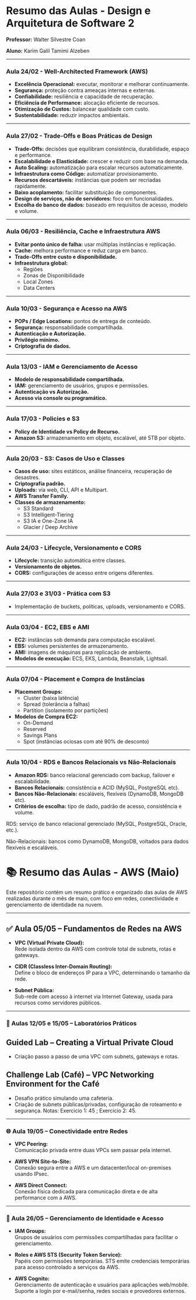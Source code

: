 
# Resumo das Aulas - Design e Arquitetura de Software 2
**Professor:**  Walter Silvestre Coan 

**Aluno:**  Karim Galil Tamimi Alzeben

---

### Aula 24/02 - Well-Architected Framework (AWS)
- **Excelência Operacional:** executar, monitorar e melhorar continuamente.
- **Segurança:** proteção contra ameaças internas e externas.
- **Confiabilidade:** resiliência e capacidade de recuperação.
- **Eficiência de Performance:** alocação eficiente de recursos.
- **Otimização de Custos:** balancear qualidade com custo.
- **Sustentabilidade:** reduzir impactos ambientais.

---

### Aula 27/02 - Trade-Offs e Boas Práticas de Design
- **Trade-Offs:** decisões que equilibram consistência, durabilidade, espaço e performance.
- **Escalabilidade e Elasticidade:** crescer e reduzir com base na demanda.
- **Auto Scaling:** automatização para escalar recursos automaticamente.
- **Infraestrutura como Código:** automatizar provisionamento.
- **Recursos descartáveis:** instâncias que podem ser recriadas rapidamente.
- **Baixo acoplamento:** facilitar substituição de componentes.
- **Design de serviços, não de servidores:** foco em funcionalidades.
- **Escolha do banco de dados:** baseado em requisitos de acesso, modelo e volume.

---

### Aula 06/03 - Resiliência, Cache e Infraestrutura AWS
- **Evitar ponto único de falha:** usar múltiplas instâncias e replicação.
- **Cache:** melhora performance e reduz carga em banco.
- **Trade-Offs entre custo e disponibilidade.**
- **Infraestrutura global:**
  - Regiões
  - Zonas de Disponibilidade
  - Local Zones
  - Data Centers

---

### Aula 10/03 - Segurança e Acesso na AWS
- **POPs / Edge Locations:** pontos de entrega de conteúdo.
- **Segurança:** responsabilidade compartilhada.
- **Autenticação e Autorização.**
- **Privilégio mínimo.**
- **Criptografia de dados.**

---

### Aula 13/03 - IAM e Gerenciamento de Acesso
- **Modelo de responsabilidade compartilhada.**
- **IAM:** gerenciamento de usuários, grupos e permissões.
- **Autenticação vs Autorização.**
- **Acesso via console ou programático.**

---

### Aula 17/03 - Policies e S3
- **Policy de Identidade vs Policy de Recurso.**
- **Amazon S3:** armazenamento em objeto, escalável, até 5TB por objeto.

---

### Aula 20/03 - S3: Casos de Uso e Classes
- **Casos de uso:** sites estáticos, análise financeira, recuperação de desastres.
- **Criptografia padrão.**
- **Uploads:** via web, CLI, API e Multipart.
- **AWS Transfer Family.**
- **Classes de armazenamento:**
  - S3 Standard
  - S3 Intelligent-Tiering
  - S3 IA e One-Zone IA
  - Glacier / Deep Archive

---

### Aula 24/03 - Lifecycle, Versionamento e CORS
- **Lifecycle:** transição automática entre classes.
- **Versionamento de objetos.**
- **CORS:** configurações de acesso entre origens diferentes.

---

### Aula 27/03 e 31/03 - Prática com S3
- Implementação de buckets, políticas, uploads, versionamento e CORS.

---

### Aula 03/04 - EC2, EBS e AMI
- **EC2:** instâncias sob demanda para computação escalável.
- **EBS:** volumes persistentes de armazenamento.
- **AMI:** imagens de máquinas para replicação de ambiente.
- **Modelos de execução:** ECS, EKS, Lambda, Beanstalk, Lightsail.

---

### Aula 07/04 - Placement e Compra de Instâncias
- **Placement Groups:**
  - Cluster (baixa latência)
  - Spread (tolerância a falhas)
  - Partition (isolamento por partições)
- **Modelos de Compra EC2:**
  - On-Demand
  - Reserved
  - Savings Plans
  - Spot (instâncias ociosas com até 90% de desconto)

---

### Aula 10/04 - RDS e Bancos Relacionais vs Não-Relacionais
- **Amazon RDS:** banco relacional gerenciado com backup, failover e escalabilidade.
- **Bancos Relacionais:** consistência e ACID (MySQL, PostgreSQL etc).
- **Bancos Não-Relacionais:** escaláveis, flexíveis (DynamoDB, MongoDB etc).
- **Critérios de escolha:** tipo de dado, padrão de acesso, consistência e volume.


RDS: serviço de banco relacional gerenciado (MySQL, PostgreSQL, Oracle, etc.).

Não-Relacionais: bancos como DynamoDB, MongoDB, voltados para dados flexíveis e escaláveis.

# 📚 Resumo das Aulas - AWS (Maio)

Este repositório contém um resumo prático e organizado das aulas de AWS realizadas durante o mês de maio, com foco em redes, conectividade e gerenciamento de identidade na nuvem.

---

## ✅ Aula 05/05 – Fundamentos de Redes na AWS

- **VPC (Virtual Private Cloud):**  
  Rede isolada dentro da AWS com controle total de subnets, rotas e gateways.

- **CIDR (Classless Inter-Domain Routing):**  
  Define o bloco de endereços IP para a VPC, determinando o tamanho da rede.

- **Subnet Pública:**  
  Sub-rede com acesso à internet via Internet Gateway, usada para recursos como servidores públicos.

---

### 🧪 Aulas 12/05 e 15/05 – Laboratórios Práticos

## Guided Lab – Creating a Virtual Private Cloud
- Criação passo a passo de uma VPC com subnets, gateways e rotas.

## Challenge Lab (Café) – VPC Networking Environment for the Café
- Desafio prático simulando uma cafeteria.
- Criação de subnets públicas/privadas, configuração de roteamento e segurança.
Notas: Exercicio 1: 45 ; Exercicio 2: 45.
---

### 🌐 Aula 19/05 – Conectividade entre Redes

- **VPC Peering:**  
  Comunicação privada entre duas VPCs sem passar pela internet.

- **AWS VPN Site-to-Site:**  
  Conexão segura entre a AWS e um datacenter/local on-premises usando IPsec.

- **AWS Direct Connect:**  
  Conexão física dedicada para comunicação direta e de alta performance com a AWS.

---

### 🔐 Aula 26/05 – Gerenciamento de Identidade e Acesso

- **IAM Groups:**  
  Grupos de usuários com permissões compartilhadas para facilitar o gerenciamento.

- **Roles e AWS STS (Security Token Service):**  
  Papéis com permissões temporárias. STS emite credenciais temporárias para acesso controlado a serviços da AWS.

- **AWS Cognito:**  
  Gerenciamento de autenticação e usuários para aplicações web/mobile.  
  Suporte a login por e-mail/senha, redes sociais e provedores externos.




